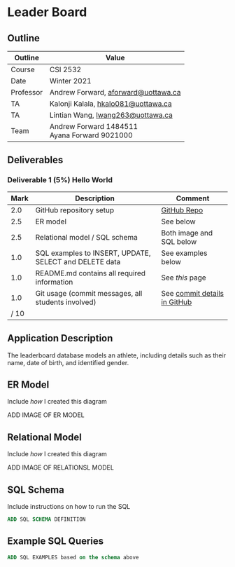 # Leader Board

## Outline

| Outline | Value |
| --- | --- |
| Course | CSI 2532 |
| Date | Winter 2021 |
| Professor | Andrew Forward, aforward@uottawa.ca |
| TA | Kalonji Kalala, hkalo081@uottawa.ca |
| TA | Lintian Wang, lwang263@uottawa.ca |
| Team | Andrew Forward 1484511<br>Ayana Forward 9021000 |

## Deliverables

### Deliverable 1 (5%) Hello World

| Mark | Description | Comment |
| --- | --- | --- |
| 2.0 | GitHub repository setup | [GitHub Repo](https://github.com/professor-forward/leaderboard) |
| 2.5 | ER model  | See below |
| 2.5 | Relational model / SQL schema | Both image and SQL below |
| 1.0 | SQL examples to INSERT, UPDATE, SELECT and DELETE data | See examples below |
| 1.0 | README.md contains all required information | See _this_ page |
| 1.0 | Git usage (commit messages, all students involved) | See [commit details in GitHub](https://github.com/professor-forward/leaderboard/commits/main) |
| / 10 | |

## Application Description

The leaderboard database models an athlete, including
details such as their name, date of birth, and identified gender.

## ER Model

Include _how_ I created this diagram

ADD IMAGE OF ER MODEL

## Relational Model

Include _how_ I created this diagram

ADD IMAGE OF RELATIONSL MODEL

## SQL Schema

Include instructions on how to run the SQL

```sql
ADD SQL SCHEMA DEFINITION
```

## Example SQL Queries

```sql
ADD SQL EXAMPLES based on the schema above
```


